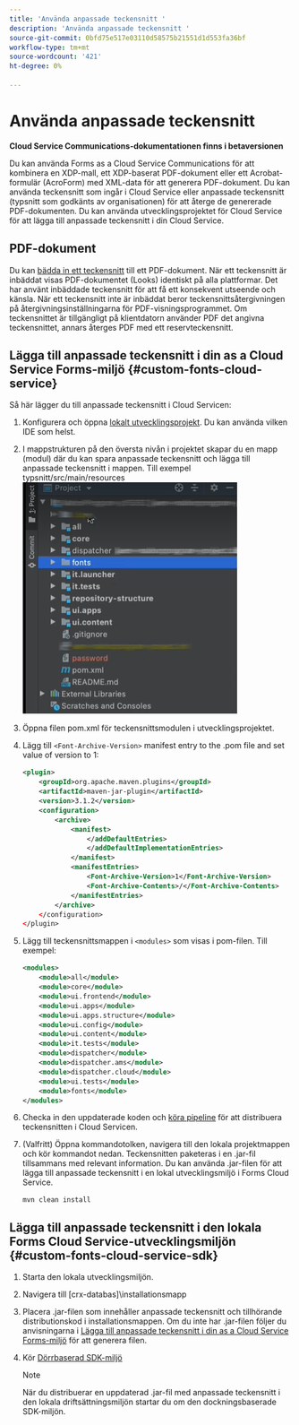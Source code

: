 ```yaml
---
title: 'Använda anpassade teckensnitt '
description: 'Använda anpassade teckensnitt '
source-git-commit: 0bfd75e517e03110d58575b21551d1d553fa36bf
workflow-type: tm+mt
source-wordcount: '421'
ht-degree: 0%

---
```



# Använda anpassade teckensnitt

**Cloud Service Communications-dokumentationen finns i betaversionen**

Du kan använda Forms as a Cloud Service Communications för att kombinera en XDP-mall, ett XDP-baserat PDF-dokument eller ett Acrobat-formulär (AcroForm) med XML-data för att generera PDF-dokument. Du kan använda teckensnitt som ingår i Cloud Service eller anpassade teckensnitt (typsnitt som godkänts av organisationen) för att återge de genererade PDF-dokumenten. Du kan använda utvecklingsprojektet för Cloud Service för att lägga till anpassade teckensnitt i din Cloud Service.

## PDF-dokument

Du kan [bädda in ett teckensnitt](https://adobedocs.github.io/experience-manager-forms-cloud-service-developer-reference/api/sync/#tag/PDFOutputOptions) till ett PDF-dokument. När ett teckensnitt är inbäddat visas PDF-dokumentet (Looks) identiskt på alla plattformar. Det har använt inbäddade teckensnitt för att få ett konsekvent utseende och känsla. När ett teckensnitt inte är inbäddat beror teckensnittsåtergivningen på återgivningsinställningarna för PDF-visningsprogrammet. Om teckensnittet är tillgängligt på klientdatorn använder PDF det angivna teckensnittet, annars återges PDF med ett reservteckensnitt.

## Lägga till anpassade teckensnitt i din as a Cloud Service Forms-miljö {#custom-fonts-cloud-service}

Så här lägger du till anpassade teckensnitt i Cloud Servicen:

1. Konfigurera och öppna [lokalt utvecklingsprojekt](setup-local-development-environment.md). Du kan använda vilken IDE som helst.
1. I mappstrukturen på den översta nivån i projektet skapar du en mapp (modul) där du kan spara anpassade teckensnitt och lägga till anpassade teckensnitt i mappen. Till exempel typsnitt/src/main/resources
   ![Mappen Teckensnitt](assets/fonts.png)

1. Öppna filen pom.xml för teckensnittsmodulen i utvecklingsprojektet.
1. Lägg till `<Font-Archive-Version>` manifest entry to the .pom file and set value of version to 1:

   ```xml
   <plugin>
       <groupId>org.apache.maven.plugins</groupId>
       <artifactId>maven-jar-plugin</artifactId>
       <version>3.1.2</version>
       <configuration>
           <archive>
               <manifest>
                   </addDefaultEntries>
                   </addDefaultImplementationEntries>
               </manifest>
               <manifestEntries>
                   <Font-Archive-Version>1</Font-Archive-Version>
                   <Font-Archive-Contents>/</Font-Archive-Contents>
               </manifestEntries> 
           </archive>
       </configuration>
   </plugin>
   ```

1. Lägg till teckensnittsmappen i `<modules>` som visas i pom-filen. Till exempel:

   ```xml
   <modules>
       <module>all</module>
       <module>core</module>
       <module>ui.frontend</module>
       <module>ui.apps</module>
       <module>ui.apps.structure</module>
       <module>ui.config</module>
       <module>ui.content</module>
       <module>it.tests</module>
       <module>dispatcher</module>
       <module>dispatcher.ams</module>
       <module>dispatcher.cloud</module>
       <module>ui.tests</module>
       <module>fonts</module>
   </modules>
   ```

1. Checka in den uppdaterade koden och [köra pipeline](/help/implementing/cloud-manager/deploy-code.md) för att distribuera teckensnitten i Cloud Servicen.

1. (Valfritt) Öppna kommandotolken, navigera till den lokala projektmappen och kör kommandot nedan. Teckensnitten paketeras i en .jar-fil tillsammans med relevant information. Du kan använda .jar-filen för att lägga till anpassade teckensnitt i en lokal utvecklingsmiljö i Forms Cloud Service.

   ```shell
   mvn clean install
   ```

## Lägga till anpassade teckensnitt i den lokala Forms Cloud Service-utvecklingsmiljön {#custom-fonts-cloud-service-sdk}

1. Starta den lokala utvecklingsmiljön.
1. Navigera till [crx-databas]\installationsmapp
1. Placera .jar-filen som innehåller anpassade teckensnitt och tillhörande distributionskod i installationsmappen. Om du inte har .jar-filen följer du anvisningarna i [Lägga till anpassade teckensnitt i din as a Cloud Service Forms-miljö](#custom-fonts-cloud-service) för att generera filen.
1. Kör [Dörrbaserad SDK-miljö](setup-local-development-environment.md#docker-microservices)


   >[!NOTE]
   >
   >När du distribuerar en uppdaterad .jar-fil med anpassade teckensnitt i den lokala driftsättningsmiljön startar du om den dockningsbaserade SDK-miljön.